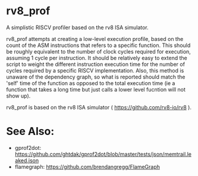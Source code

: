 # rv8_prof
A simplistic RISCV profiler based on the rv8 ISA simulator.

rv8_prof attempts at creating a low-level execution profile, based on the count of the ASM instructions that refers to a specific function. This should be roughly equivalent to the number of clock cycles required for execution, assuming 1 cycle per instruction. It should be relatively easy to extend the script to weight the different instruction execution time for the number of cycles required by a specific RISCV implementation. Also, this method is unaware of the dependency graph, so what is reported should match the 'self' time of the function as opposed to the total execution time (ie a function that takes a long time but just calls a lower level fucntion will not show up).

rv8_prof is based on the rv8 ISA simulator ( https://github.com/rv8-io/rv8 ).

# See Also:
- gprof2dot: https://github.com/ghtdak/gprof2dot/blob/master/tests/json/memtrail.leaked.json
- flamegraph: https://github.com/brendangregg/FlameGraph
